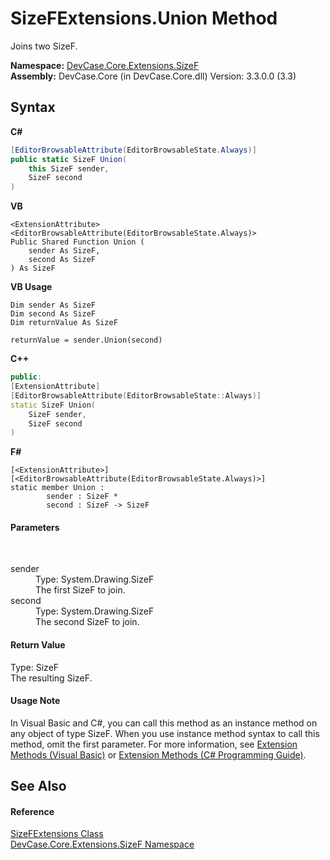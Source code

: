 # SizeFExtensions.Union Method 
 

Joins two SizeF.

**Namespace:**&nbsp;<a href="N_DevCase_Core_Extensions_SizeF">DevCase.Core.Extensions.SizeF</a><br />**Assembly:**&nbsp;DevCase.Core (in DevCase.Core.dll) Version: 3.3.0.0 (3.3)

## Syntax

**C#**<br />
``` C#
[EditorBrowsableAttribute(EditorBrowsableState.Always)]
public static SizeF Union(
	this SizeF sender,
	SizeF second
)
```

**VB**<br />
``` VB
<ExtensionAttribute>
<EditorBrowsableAttribute(EditorBrowsableState.Always)>
Public Shared Function Union ( 
	sender As SizeF,
	second As SizeF
) As SizeF
```

**VB Usage**<br />
``` VB Usage
Dim sender As SizeF
Dim second As SizeF
Dim returnValue As SizeF

returnValue = sender.Union(second)
```

**C++**<br />
``` C++
public:
[ExtensionAttribute]
[EditorBrowsableAttribute(EditorBrowsableState::Always)]
static SizeF Union(
	SizeF sender, 
	SizeF second
)
```

**F#**<br />
``` F#
[<ExtensionAttribute>]
[<EditorBrowsableAttribute(EditorBrowsableState.Always)>]
static member Union : 
        sender : SizeF * 
        second : SizeF -> SizeF 

```


#### Parameters
&nbsp;<dl><dt>sender</dt><dd>Type: System.Drawing.SizeF<br />The first SizeF to join.</dd><dt>second</dt><dd>Type: System.Drawing.SizeF<br />The second SizeF to join.</dd></dl>

#### Return Value
Type: SizeF<br />The resulting SizeF.

#### Usage Note
In Visual Basic and C#, you can call this method as an instance method on any object of type SizeF. When you use instance method syntax to call this method, omit the first parameter. For more information, see <a href="https://docs.microsoft.com/dotnet/visual-basic/programming-guide/language-features/procedures/extension-methods">Extension Methods (Visual Basic)</a> or <a href="https://docs.microsoft.com/dotnet/csharp/programming-guide/classes-and-structs/extension-methods">Extension Methods (C# Programming Guide)</a>.

## See Also


#### Reference
<a href="T_DevCase_Core_Extensions_SizeF_SizeFExtensions">SizeFExtensions Class</a><br /><a href="N_DevCase_Core_Extensions_SizeF">DevCase.Core.Extensions.SizeF Namespace</a><br />